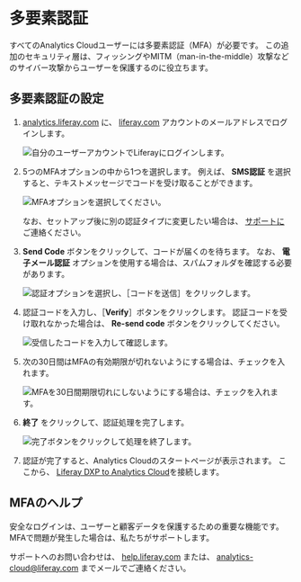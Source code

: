 # 多要素認証

すべてのAnalytics Cloudユーザーには多要素認証（MFA）が必要です。 この追加のセキュリティ層は、フィッシングやMITM（man-in-the-middle）攻撃などのサイバー攻撃からユーザーを保護するのに役立ちます。

## 多要素認証の設定

1. [analytics.liferay.com](https://analytics.liferay.com) に、 [liferay.com](https://www.liferay.com) アカウントのメールアドレスでログインします。

    ![自分のユーザーアカウントでLiferayにログインします。](./multi-factor-authentication/images/01.png)

1. 5つのMFAオプションの中から1つを選択します。 例えば、 **SMS認証** を選択すると、テキストメッセージでコードを受け取ることができます。

    ![MFAオプションを選択してください。](./multi-factor-authentication/images/02.png)

   なお、セットアップ後に別の認証タイプに変更したい場合は、 [サポートに](#help-with-mfa) ご連絡ください。

1. **Send Code** ボタンをクリックして、コードが届くのを待ちます。 なお、 **電子メール認証** オプションを使用する場合は、スパムフォルダを確認する必要があります。

    ![認証オプションを選択し、［コードを送信］をクリックします。](./multi-factor-authentication/images/03.png)

1. 認証コードを入力し、［**Verify**］ボタンをクリックします。 認証コードを受け取れなかった場合は、 **Re-send code** ボタンをクリックしてください。

    ![受信したコードを入力して確認します。](./multi-factor-authentication/images/04.png)

1. 次の30日間はMFAの有効期限が切れないようにする場合は、チェックを入れます。

    ![MFAを30日間期限切れにしないようにする場合は、チェックを入れます。](./multi-factor-authentication/images/06.png)

1. **終了** をクリックして、認証処理を完了します。

    ![完了ボタンをクリックして処理を終了します。](./multi-factor-authentication/images/05.png)

2. 認証が完了すると、Analytics Cloudのスタートページが表示されます。 ここから、 [Liferay DXP to Analytics Cloud](../getting-started/connecting-liferay-dxp-to-analytics-cloud.md)を接続します。

## MFAのヘルプ

安全なログインは、ユーザーと顧客データを保護するための重要な機能です。 MFAで問題が発生した場合は、私たちがサポートします。

サポートへのお問い合わせは、 [help.liferay.com](https://help.liferay.com/) または、 [analytics-cloud@liferay.com](mailto:analytics-cloud%40liferay.com) までメールでご連絡ください。

